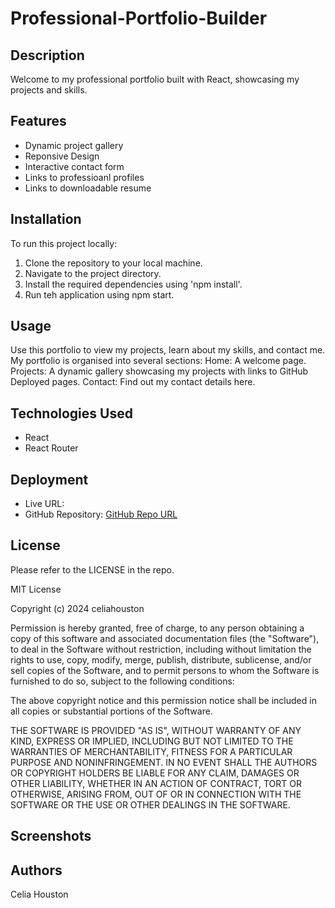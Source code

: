 # Professional-Portfolio-Builder
## Description 
Welcome to my professional portfolio built with React, showcasing my projects and skills. 

## Features
- Dynamic project gallery
- Reponsive Design 
- Interactive contact form
- Links to professioanl profiles
- Links to downloadable resume 

## Installation 
To run this project locally: 
1. Clone the repository to your local machine.
2. Navigate to the project directory.
3. Install the required dependencies using 'npm install'. 
4. Run teh application using npm start. 

## Usage
Use this portfolio to view my projects, learn about my skills, and contact me. My portfolio is organised into several sections: 
Home: A welcome page.
Projects: A dynamic gallery showcasing my projects with links to GitHub Deployed pages.
Contact: Find out my contact details here. 

## Technologies Used
- React
- React Router 

## Deployment
- Live URL:
- GitHub Repository: [GitHub Repo URL](https://github.com/celiahouston/Celia-Houston-Professional-Portfolio) 

## License 
Please refer to the LICENSE in the repo.

MIT License

Copyright (c) 2024 celiahouston

Permission is hereby granted, free of charge, to any person obtaining a copy of this software and associated documentation files (the "Software"), to deal in the Software without restriction, including without limitation the rights to use, copy, modify, merge, publish, distribute, sublicense, and/or sell copies of the Software, and to permit persons to whom the Software is furnished to do so, subject to the following conditions:

The above copyright notice and this permission notice shall be included in all copies or substantial portions of the Software.

THE SOFTWARE IS PROVIDED "AS IS", WITHOUT WARRANTY OF ANY KIND, EXPRESS OR IMPLIED, INCLUDING BUT NOT LIMITED TO THE WARRANTIES OF MERCHANTABILITY, FITNESS FOR A PARTICULAR PURPOSE AND NONINFRINGEMENT. IN NO EVENT SHALL THE AUTHORS OR COPYRIGHT HOLDERS BE LIABLE FOR ANY CLAIM, DAMAGES OR OTHER LIABILITY, WHETHER IN AN ACTION OF CONTRACT, TORT OR OTHERWISE, ARISING FROM, OUT OF OR IN CONNECTION WITH THE SOFTWARE OR THE USE OR OTHER DEALINGS IN THE SOFTWARE.
## Screenshots 

## Authors
Celia Houston 